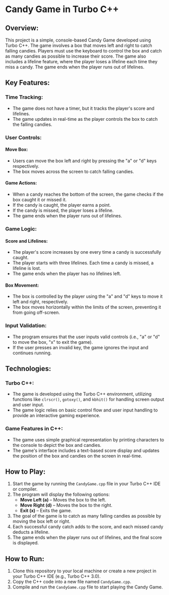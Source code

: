 

<h1>Candy Game in Turbo C++</h1>

<h2>Overview:</h2>
<p>This project is a simple, console-based Candy Game developed using Turbo C++. The game involves a box that moves left and right to catch falling candies. Players must use the keyboard to control the box and catch as many candies as possible to increase their score. The game also includes a lifeline feature, where the player loses a lifeline each time they miss a candy. The game ends when the player runs out of lifelines.</p>

<h2>Key Features:</h2>

<h3>Time Tracking:</h3>
<ul>
    <li>The game does not have a timer, but it tracks the player's score and lifelines.</li>
    <li>The game updates in real-time as the player controls the box to catch the falling candies.</li>
</ul>

<h3>User Controls:</h3>

<h4>Move Box:</h4>
<ul>
    <li>Users can move the box left and right by pressing the "a" or "d" keys respectively.</li>
    <li>The box moves across the screen to catch falling candies.</li>
</ul>

<h4>Game Actions:</h4>
<ul>
    <li>When a candy reaches the bottom of the screen, the game checks if the box caught it or missed it.</li>
    <li>If the candy is caught, the player earns a point.</li>
    <li>If the candy is missed, the player loses a lifeline.</li>
    <li>The game ends when the player runs out of lifelines.</li>
</ul>

<h3>Game Logic:</h3>

<h4>Score and Lifelines:</h4>
<ul>
    <li>The player's score increases by one every time a candy is successfully caught.</li>
    <li>The player starts with three lifelines. Each time a candy is missed, a lifeline is lost.</li>
    <li>The game ends when the player has no lifelines left.</li>
</ul>

<h4>Box Movement:</h4>
<ul>
    <li>The box is controlled by the player using the "a" and "d" keys to move it left and right, respectively.</li>
    <li>The box moves horizontally within the limits of the screen, preventing it from going off-screen.</li>
</ul>

<h3>Input Validation:</h3>
<ul>
    <li>The program ensures that the user inputs valid controls (i.e., "a" or "d" to move the box, "x" to exit the game).</li>
    <li>If the user presses an invalid key, the game ignores the input and continues running.</li>
</ul>

<h2>Technologies:</h2>

<h3>Turbo C++:</h3>
<ul>
    <li>The game is developed using the Turbo C++ environment, utilizing functions like <code>clrscr()</code>, <code>gotoxy()</code>, and <code>kbhit()</code> for handling screen output and user input.</li>
    <li>The game logic relies on basic control flow and user input handling to provide an interactive gaming experience.</li>
</ul>

<h3>Game Features in C++:</h3>
<ul>
    <li>The game uses simple graphical representation by printing characters to the console to depict the box and candies.</li>
    <li>The game's interface includes a text-based score display and updates the position of the box and candies on the screen in real-time.</li>
</ul>

<h2>How to Play:</h2>
<ol>
    <li>Start the game by running the <code>CandyGame.cpp</code> file in your Turbo C++ IDE or compiler.</li>
    <li>The program will display the following options:
        <ul>
            <li><strong>Move Left (a)</strong> – Moves the box to the left.</li>
            <li><strong>Move Right (d)</strong> – Moves the box to the right.</li>
            <li><strong>Exit (x)</strong> – Exits the game.</li>
        </ul>
    </li>
    <li>The goal of the game is to catch as many falling candies as possible by moving the box left or right.</li>
    <li>Each successful candy catch adds to the score, and each missed candy deducts a lifeline.</li>
    <li>The game ends when the player runs out of lifelines, and the final score is displayed.</li>
</ol>

<h2>How to Run:</h2>
<ol>
    <li>Clone this repository to your local machine or create a new project in your Turbo C++ IDE (e.g., Turbo C++ 3.0).</li>
    <li>Copy the C++ code into a new file named <code>CandyGame.cpp</code>.</li>
    <li>Compile and run the <code>CandyGame.cpp</code> file to start playing the Candy Game.</li>
</ol>

